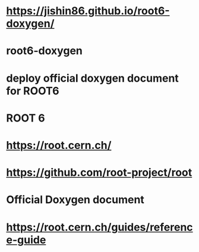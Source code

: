 
# https://jishin86.github.io/root6-doxygen/
# root6-doxygen
# deploy official doxygen document for ROOT6


# ROOT 6
# https://root.cern.ch/
# https://github.com/root-project/root

# Official Doxygen document
# https://root.cern.ch/guides/reference-guide


